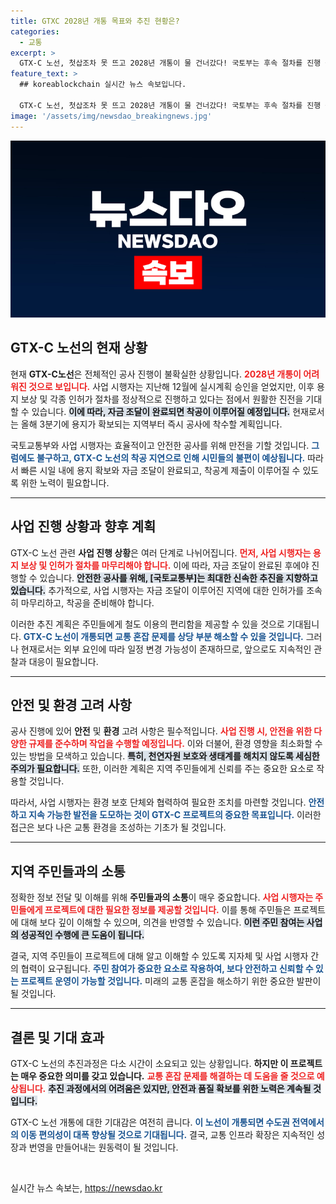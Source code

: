 ```yaml
---
title: GTXC 2028년 개통 목표와 추진 현황은?
categories:
  - 교통
excerpt: >
  GTX-C 노선, 첫삽조차 못 뜨고 2028년 개통이 물 건너갔다! 국토부는 후속 절차를 진행 중이지만, 착공 일정에 비상등이 켜졌다. 지금 바로 확인하세요!
feature_text: >
  ## koreablockchain 실시간 뉴스 속보입니다.

  GTX-C 노선, 첫삽조차 못 뜨고 2028년 개통이 물 건너갔다! 국토부는 후속 절차를 진행 중이지만, 착공 일정에 비상등이 켜졌다. 지금 바로 확인하세요!
image: '/assets/img/newsdao_breakingnews.jpg'
---
```


<p><img src="/assets/img/newsdao_breakingnews.jpg" alt="koreablockchain 속보" /></p>

<h2 data-ke-size="size26">GTX-C 노선의 현재 상황</h2>

<p data-ke-size="size16">현재 <b>GTX-C노선</b>은 전체적인 공사 진행이 불확실한 상황입니다. <b><span style="color: #ee2323;">2028년 개통이 어려워진 것으로 보입니다.</span></b> 사업 시행자는 지난해 12월에 실시계획 승인을 얻었지만, 이후 용지 보상 및 각종 인허가 절차를 정상적으로 진행하고 있다는 점에서 원활한 진전을 기대할 수 있습니다. <b><span style="background-color: #21538527;">이에 따라, 자금 조달이 완료되면 착공이 이루어질 예정입니다.</span></b> 현재로서는 올해 3분기에 용지가 확보되는 지역부터 즉시 공사에 착수할 계획입니다.</p>

<p data-ke-size="size16">국토교통부와 사업 시행자는 효율적이고 안전한 공사를 위해 만전을 기할 것입니다. <b><span style="color: #1a5490;">그럼에도 불구하고, GTX-C 노선의 착공 지연으로 인해 시민들의 불편이 예상됩니다.</span></b> 따라서 빠른 시일 내에 용지 확보와 자금 조달이 완료되고, 착공계 제출이 이루어질 수 있도록 위한 노력이 필요합니다.</p>

<hr>

<h2 data-ke-size="size26">사업 진행 상황과 향후 계획</h2>

<p data-ke-size="size16">GTX-C 노선 관련 <b>사업 진행 상황</b>은 여러 단계로 나뉘어집니다. <b><span style="color: #ee2323;">먼저, 사업 시행자는 용지 보상 및 인허가 절차를 마무리해야 합니다.</span></b> 이에 따라, 자금 조달이 완료된 후에야 진행할 수 있습니다. <b><span style="background-color: #21538527;">안전한 공사를 위해, [국토교통부]는 최대한 신속한 추진을 지향하고 있습니다.</span></b> 추가적으로, 사업 시행자는 자금 조달이 이루어진 지역에 대한 인허가를 조속히 마무리하고, 착공을 준비해야 합니다.</p>

<p data-ke-size="size16">이러한 추진 계획은 주민들에게 철도 이용의 편리함을 제공할 수 있을 것으로 기대됩니다. <b><span style="color: #1a5490;">GTX-C 노선이 개통되면 교통 혼잡 문제를 상당 부분 해소할 수 있을 것입니다.</span></b> 그러나 현재로서는 외부 요인에 따라 일정 변경 가능성이 존재하므로, 앞으로도 지속적인 관찰과 대응이 필요합니다.</p>

<hr>

<h2 data-ke-size="size26">안전 및 환경 고려 사항</h2>

<p data-ke-size="size16">공사 진행에 있어 <b>안전</b> 및 <b>환경</b> 고려 사항은 필수적입니다. <b><span style="color: #ee2323;">사업 진행 시, 안전을 위한 다양한 규제를 준수하며 작업을 수행할 예정입니다.</span></b> 이와 더불어, 환경 영향을 최소화할 수 있는 방법을 모색하고 있습니다. <b><span style="background-color: #21538527;">특히, 천연자원 보호와 생태계를 해치지 않도록 세심한 주의가 필요합니다.</span></b> 또한, 이러한 계획은 지역 주민들에게 신뢰를 주는 중요한 요소로 작용할 것입니다.</p>

<p data-ke-size="size16">따라서, 사업 시행자는 환경 보호 단체와 협력하여 필요한 조치를 마련할 것입니다. <b><span style="color: #1a5490;">안전하고 지속 가능한 발전을 도모하는 것이 GTX-C 프로젝트의 중요한 목표입니다.</span></b> 이러한 접근은 보다 나은 교통 환경을 조성하는 기초가 될 것입니다.</p>

<hr>

<h2 data-ke-size="size26">지역 주민들과의 소통</h2>

<p data-ke-size="size16">정확한 정보 전달 및 이해를 위해 <b>주민들과의 소통</b>이 매우 중요합니다. <b><span style="color: #ee2323;">사업 시행자는 주민들에게 프로젝트에 대한 필요한 정보를 제공할 것입니다.</span></b> 이를 통해 주민들은 프로젝트에 대해 보다 깊이 이해할 수 있으며, 의견을 반영할 수 있습니다. <b><span style="background-color: #21538527;">이런 주민 참여는 사업의 성공적인 수행에 큰 도움이 됩니다.</span></b> </p>

<p data-ke-size="size16">결국, 지역 주민들이 프로젝트에 대해 알고 이해할 수 있도록 지자체 및 사업 시행자 간의 협력이 요구됩니다. <b><span style="color: #1a5490;">주민 참여가 중요한 요소로 작용하여, 보다 안전하고 신뢰할 수 있는 프로젝트 운영이 가능할 것입니다.</span></b> 미래의 교통 혼잡을 해소하기 위한 중요한 발판이 될 것입니다.</p>

<hr>

<h2 data-ke-size="size26">결론 및 기대 효과</h2>

<p data-ke-size="size16">GTX-C 노선의 추진과정은 다소 시간이 소요되고 있는 상황입니다. <b>하지만 이 프로젝트는 매우 중요한 의미를 갖고 있습니다.</b> <b><span style="color: #ee2323;">교통 혼잡 문제를 해결하는 데 도움을 줄 것으로 예상됩니다.</span></b> <b><span style="background-color: #21538527;">추진 과정에서의 어려움은 있지만, 안전과 품질 확보를 위한 노력은 계속될 것입니다.</span></b> </p>

<p data-ke-size="size16">GTX-C 노선 개통에 대한 기대감은 여전히 큽니다. <b><span style="color: #1a5490;">이 노선이 개통되면 수도권 전역에서의 이동 편의성이 대폭 향상될 것으로 기대됩니다.</span></b> 결국, 교통 인프라 확장은 지속적인 성장과 번영을 만들어내는 원동력이 될 것입니다.</p>

<p data-ke-size="size16">&nbsp;</p>
실시간 뉴스 속보는, <a href="https://newsdao.kr" rel="dofollow">https://newsdao.kr</a>


